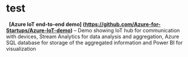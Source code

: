 # test
  <td valign="top"><b>[Azure IoT end-to-end demo] (https://github.com/Azure-for-Startups/Azure-IoT-demo)</b> – Demo showing IoT hub for communication with devices, Stream Analytics for data analysis and aggregation, Azure SQL database for storage of the aggregated information and Power BI for visualization</td>
